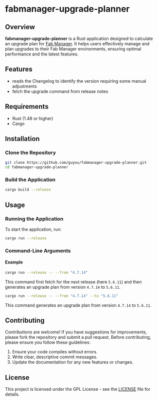 # fabmanager-upgrade-planner

## Overview
**fabmanager-upgrade-planner** is a Rust application designed to calculate an upgrade plan for [Fab Manager](https://www.fab-manager.com/fr). It helps users effectively manage and plan upgrades to their Fab Manager environments, ensuring optimal performance and the latest features.

## Features
- reads the Changelog to identify the version requiring some manual adjustments
- fetch the upgrade command from release notes

## Requirements
- Rust (1.48 or higher)
- Cargo

## Installation

### Clone the Repository
```bash
git clone https://github.com/guyou/fabmanager-upgrade-planner.git
cd fabmanager-upgrade-planner
```

### Build the Application
```bash
cargo build --release
```

## Usage

### Running the Application
To start the application, run:
```bash
cargo run --release
```

### Command-Line Arguments


#### Example
```bash
cargo run --release -- --from "4.7.14"
```

This command first fetch for the next release (here `5.6.11`) and then generates an upgrade plan from version `4.7.14` to `5.6.11`.

```bash
cargo run --release -- --from "4.7.14" --to "5.6.11"
```

This command generates an upgrade plan from version `4.7.14` to `5.6.11`.

## Contributing
Contributions are welcome! If you have suggestions for improvements, please fork the repository and submit a pull request. Before contributing, please ensure you follow these guidelines:

1. Ensure your code compiles without errors.
2. Write clear, descriptive commit messages.
3. Update the documentation for any new features or changes.

## License
This project is licensed under the GPL License - see the [LICENSE](LICENSE) file for details.
